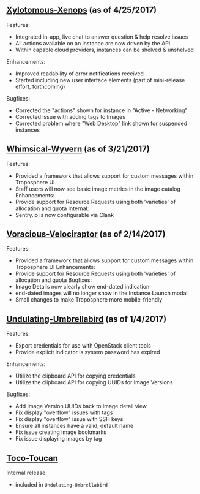 ## [Xylotomous-Xenops](https://github.com/cyverse/troposphere/milestone/13?closed=1) (as of 4/25/2017)
Features:
  - Integrated in-app, live chat to answer question & help resolve issues
  - All actions available on an instance are now driven by the API
  - Within capable cloud providers, instances can be shelved & unshelved

Enhancements:
  - Improved readability of error notifications received
  - Started including new user interface elements (part of mini-release effort, forthcoming)
  
Bugfixes:
  - Corrected the "actions" shown for instance in "Active - Networking"
  - Corrected issue with adding tags to Images
  - Corrected problem where "Web Desktop" link shown for suspended instances

## [Whimsical-Wyvern](https://github.com/cyverse/troposphere/milestone/12?closed=1) (as of 3/21/2017)
Features:
  - Provided a framework that allows support for custom messages within Troposphere UI
  - Staff users will now see basic image metrics in the image catalog
Enhancements:
  - Provide support for Resource Requests using both 'varieties' of allocation and quota
Internal:
  - Sentry.io is now configurable via Clank


## [Voracious-Velociraptor](https://github.com/cyverse/troposphere/milestone/11?closed=1) (as of 2/14/2017)
Features:
  - Provided a framework that allows support for custom messages within Troposphere UI
Enhancements:
  - Provide support for Resource Requests using both 'varieties' of allocation and quota
Bugfixes:
  - Image Details now clearly show end-dated indication
  - end-dated images will no longer show in the Instance Launch modal
  - Small changes to make Troposphere more mobile-friendly

## [Undulating-Umbrellabird](https://github.com/cyverse/troposphere/pulls?q=is%3Amerged+is%3Apr+milestone%3A%22Undulating-Umbrellabird+%22) (as of 1/4/2017)

Features:
  - Export credentials for use with OpenStack client tools
  - Provide explicit indicator is system password has expired

Enhancements:
  - Utilize the clipboard API for copying credentials
  - Utilize the clipboard API for copying UUIDs for Image Versions

Bugfixes:
  - Add Image Version UUIDs back to Image detail view
  - Fix display "overflow" issues with tags
  - Fix display "overflow" issue with SSH keys
  - Ensure all instances have a valid, default name
  - Fix issue creating image bookmarks
  - Fix issue displaying images by tag

## [Toco-Toucan](https://github.com/cyverse/troposphere/pulls?utf8=%E2%9C%93&q=is%3Amerged%20is%3Apr%20milestone%3A%22Toco-Toucan%22)

Internal release:
  - included in `Undulating-Umbrellabird`
